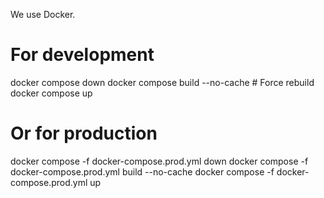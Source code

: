 We use Docker.

# For development

docker compose down
docker compose build --no-cache # Force rebuild
docker compose up

# Or for production

docker compose -f docker-compose.prod.yml down
docker compose -f docker-compose.prod.yml build --no-cache
docker compose -f docker-compose.prod.yml up

